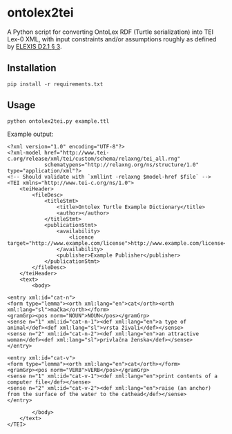 ontolex2tei
===========

A Python script for converting OntoLex RDF (Turtle serialization) into TEI Lex-0 XML,
with input constraints and/or assumptions roughly as defined by [ELEXIS D2.1 § 3].

[ELEXIS D2.1 § 3]: https://elex.is/wp-content/uploads/2019/02/ELEXIS_D2_1_Interface_for_Interoperable_Resources.pdf 

Installation
------------
```
pip install -r requirements.txt
```

Usage
-----
```
python ontolex2tei.py example.ttl
```
Example output:
```
<?xml version="1.0" encoding="UTF-8"?>
<?xml-model href="http://www.tei-c.org/release/xml/tei/custom/schema/relaxng/tei_all.rng"
            schematypens="http://relaxng.org/ns/structure/1.0" type="application/xml"?>
<!-- Should validate with `xmllint -relaxng $model-href $file` -->
<TEI xmlns="http://www.tei-c.org/ns/1.0">
    <teiHeader>
        <fileDesc>
            <titleStmt>
                <title>Ontolex Turtle Example Dictionary</title>
                <author></author>
            </titleStmt>
            <publicationStmt>
                <availability>
                    <licence target="http://www.example.com/license">http://www.example.com/license</license>
                </availability>
                <publisher>Example Publisher</publisher>
            </publicationStmt>
        </fileDesc>
    </teiHeader>
    <text>
        <body>

<entry xml:id="cat-n">
<form type="lemma"><orth xml:lang="en">cat</orth><orth xml:lang="sl">mačka</orth></form>
<gramGrp><pos norm="NOUN">NOUN</pos></gramGrp>
<sense n="1" xml:id="cat-n-1"><def xml:lang="en">a type of animal</def><def xml:lang="sl">vrsta živali</def></sense>
<sense n="2" xml:id="cat-n-2"><def xml:lang="en">an attractive woman</def><def xml:lang="sl">privlačna ženska</def></sense>
</entry>

<entry xml:id="cat-v">
<form type="lemma"><orth xml:lang="en">cat</orth></form>
<gramGrp><pos norm="VERB">VERB</pos></gramGrp>
<sense n="1" xml:id="cat-v-1"><def xml:lang="en">print contents of a computer file</def></sense>
<sense n="2" xml:id="cat-v-2"><def xml:lang="en">raise (an anchor) from the surface of the water to the cathead</def></sense>
</entry>

        </body>
    </text>
</TEI>

```
